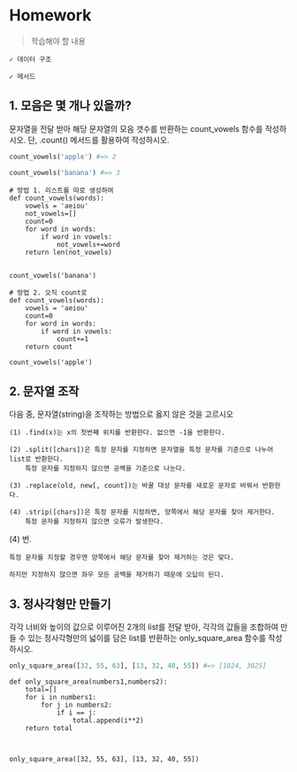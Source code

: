 # Homework

> 학습해야 할 내용

```
✓ 데이터 구조

✓ 메서드
```



## 1. 모음은 몇 개나 있을까?

문자열을 전달 받아 해당 문자열의 모음 갯수를 반환하는 count_vowels 함수를 작성하시오. 단, .count() 메서드를 활용하여 작성하시오.

```python
count_vowels('apple') #=> 2

count_vowels('banana') #=> 3
```

```
# 방법 1. 리스트를 따로 생성하여 
def count_vowels(words):
    vowels = 'aeiou'
    not_vowels=[]
    count=0
    for word in words:
        if word in vowels:
            not_vowels+=word
    return len(not_vowels)


count_vowels('banana')
```

```
# 방법 2. 오직 count로
def count_vowels(words):
    vowels = 'aeiou'
    count=0
    for word in words:
        if word in vowels:
            count+=1
    return count

count_vowels('apple')
```



## 2. 문자열 조작

다음 중, 문자열(string)을 조작하는 방법으로 옳지 않은 것을 고르시오

```
(1) .find(x)는 x의 첫번째 위치를 반환한다. 없으면 -1을 반환한다.

(2) .split([chars])은 특정 문자를 지정하면 문자열을 특정 문자를 기준으로 나누어 list로 반환한다. 
    특정 문자를 지정하지 않으면 공백을 기준으로 나눈다.

(3) .replace(old, new[, count])는 바꿀 대상 문자를 새로운 문자로 바꿔서 반환한다.

(4) .strip([chars])은 특정 문자를 지정하면, 양쪽에서 해당 문자를 찾아 제거한다. 
    특정 문자를 지정하지 않으면 오류가 발생한다.
```

(4) 번.

```
특정 문자를 지정할 경우엔 양쪽에서 해당 문자를 찾아 제거하는 것은 맞다. 

하지만 지정하지 않으면 좌우 모든 공백을 제거하기 때문에 오답이 된다.
```



## 3. 정사각형만 만들기

각각 너비와 높이의 값으로 이루어진 2개의 list를 전달 받아, 각각의 값들을 조합하여 만들 수 있는 정사각형만의 넓이를 담은 list를 반환하는 only_square_area 함수를 작성하시오.

```python
only_square_area([32, 55, 63], [13, 32, 40, 55]) #=> [1024, 3025]
```

```
def only_square_area(numbers1,numbers2):
    total=[]
    for i in numbers1:
        for j in numbers2:
            if i == j:
                total.append(i**2)
    return total
            

        
only_square_area([32, 55, 63], [13, 32, 40, 55])
```

